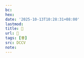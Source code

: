 ```yaml
---
bc:
hex:
date: '2025-10-13T10:28:31+08:00'
lastmod:
title: 􃗍
url: 􃗍
tags: [諅]
src: DCCV
note:
---
```

